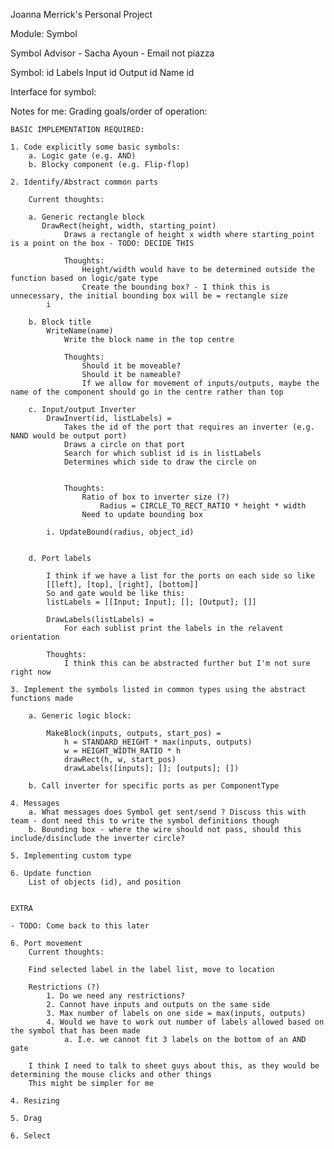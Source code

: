 Joanna Merrick's Personal Project

Module: Symbol

Symbol Advisor  - Sacha Ayoun - Email not piazza

Symbol:
    id
    Labels
        Input
            id
        Output
            id
        Name
            id



Interface for symbol:



Notes for me:
Grading goals/order of operation:
    
    BASIC IMPLEMENTATION REQUIRED:

    1. Code explicitly some basic symbols:
        a. Logic gate (e.g. AND)
        b. Blocky component (e.g. Flip-flop)

    2. Identify/Abstract common parts

        Current thoughts: 

        a. Generic rectangle block
           DrawRect(height, width, starting_point)
                Draws a rectangle of height x width where starting_point is a point on the box - TODO: DECIDE THIS

                Thoughts:
                    Height/width would have to be determined outside the function based on logic/gate type
                    Create the bounding box? - I think this is unnecessary, the initial bounding box will be = rectangle size
            i

        b. Block title
            WriteName(name)
                Write the block name in the top centre

                Thoughts:
                    Should it be moveable?
                    Should it be nameable?
                    If we allow for movement of inputs/outputs, maybe the name of the component should go in the centre rather than top

        c. Input/output Inverter
            DrawInvert(id, listLabels) =
                Takes the id of the port that requires an inverter (e.g. NAND would be output port)
                Draws a circle on that port
                Search for which sublist id is in listLabels
                Determines which side to draw the circle on


                Thoughts:
                    Ratio of box to inverter size (?)
                        Radius = CIRCLE_TO_RECT_RATIO * height * width
                    Need to update bounding box

            i. UpdateBound(radius, object_id)
                

        d. Port labels
            
            I think if we have a list for the ports on each side so like
            [[left], [top], [right], [bottom]]
            So and gate would be like this:
            listLabels = [[Input; Input]; []; [Output]; []]
            
            DrawLabels(listLabels) = 
                For each sublist print the labels in the relavent orientation

            Thoughts:
                I think this can be abstracted further but I'm not sure right now
    
    3. Implement the symbols listed in common types using the abstract functions made

        a. Generic logic block:

            MakeBlock(inputs, outputs, start_pos) =
                h = STANDARD_HEIGHT * max(inputs, outputs)
                w = HEIGHT_WIDTH_RATIO * h
                drawRect(h, w, start_pos)
                drawLabels([inputs]; []; [outputs]; [])

        b. Call inverter for specific ports as per ComponentType

    4. Messages
        a. What messages does Symbol get sent/send ? Discuss this with team - dont need this to write the symbol definitions though
        b. Bounding box - where the wire should not pass, should this include/disinclude the inverter circle?

    5. Implementing custom type

    6. Update function
        List of objects (id), and position


    EXTRA

    - TODO: Come back to this later
    
    6. Port movement 
        Current thoughts:

        Find selected label in the label list, move to location

        Restrictions (?)
            1. Do we need any restrictions?
            2. Cannot have inputs and outputs on the same side
            3. Max number of labels on one side = max(inputs, outputs)
            4. Would we have to work out number of labels allowed based on the symbol that has been made
                a. I.e. we cannot fit 3 labels on the bottom of an AND gate

        I think I need to talk to sheet guys about this, as they would be determining the mouse clicks and other things
        This might be simpler for me

    4. Resizing

    5. Drag

    6. Select
